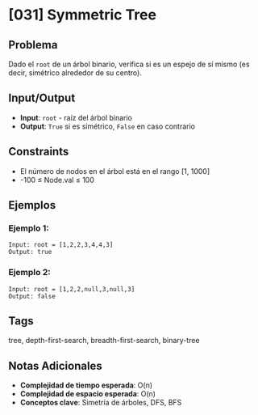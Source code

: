 # [031] Symmetric Tree

## Problema

Dado el `root` de un árbol binario, verifica si es un espejo de sí mismo (es decir, simétrico alrededor de su centro).

## Input/Output
- **Input**: `root` - raíz del árbol binario
- **Output**: `True` si es simétrico, `False` en caso contrario

## Constraints
- El número de nodos en el árbol está en el rango [1, 1000]
- -100 ≤ Node.val ≤ 100

## Ejemplos

### Ejemplo 1:
```
Input: root = [1,2,2,3,4,4,3]
Output: true
```

### Ejemplo 2:
```
Input: root = [1,2,2,null,3,null,3]
Output: false
```

## Tags
tree, depth-first-search, breadth-first-search, binary-tree

## Notas Adicionales
- **Complejidad de tiempo esperada**: O(n)
- **Complejidad de espacio esperada**: O(n)
- **Conceptos clave**: Simetría de árboles, DFS, BFS